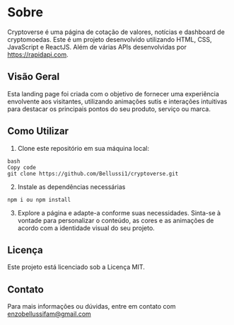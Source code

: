 
# Sobre
Cryptoverse é uma página de cotação de valores, notícias e dashboard de cryptomoedas. Este é um projeto desenvolvido utilizando HTML, CSS, JavaScript e ReactJS. Além de várias APIs desenvolvidas por https://rapidapi.com.

## Visão Geral
Esta landing page foi criada com o objetivo de fornecer uma experiência envolvente aos visitantes, utilizando animações sutis e interações intuitivas para destacar os principais pontos do seu produto, serviço ou marca.

## Como Utilizar
1. Clone este repositório em sua máquina local:
```
bash
Copy code
git clone https://github.com/Bellussi1/cryptoverse.git
```
2. Instale as dependências necessárias
```
npm i ou npm install
```
3. Explore a página e adapte-a conforme suas necessidades. Sinta-se à vontade para personalizar o conteúdo, as cores e as animações de acordo com a identidade visual do seu projeto.

## Licença
Este projeto está licenciado sob a Licença MIT.

## Contato
Para mais informações ou dúvidas, entre em contato com enzobellussifam@gmail.com 
